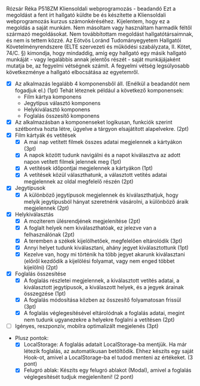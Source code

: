 Rózsár Réka
P518ZM
Kliensoldali webprogramozás - beadandó
Ezt a megoldást a fent írt hallgató küldte be és készítette a Kliensoldali webprogramozás kurzus számonkéréséhez.
Kijelentem, hogy ez a megoldás a saját munkám. Nem másoltam vagy használtam harmadik féltől
származó megoldásokat. Nem továbbítottam megoldást hallgatótársaimnak, és nem is tettem közzé.
Az Eötvös Loránd Tudományegyetem Hallgatói Követelményrendszere
(ELTE szervezeti és működési szabályzata, II. Kötet, 74/C. §) kimondja, hogy mindaddig,
amíg egy hallgató egy másik hallgató munkáját - vagy legalábbis annak jelentős részét -
saját munkájájaként mutatja be, az fegyelmi vétségnek számít.
A fegyelmi vétség legsúlyosabb következménye a hallgató elbocsátása az egyetemről.

-[x] Az alkalmazás legalább 4 komponensből áll. (Enélkül a beadandót nem fogadjuk el.) (1pt)
Tehát léteznek például a következő komponensek:  
  - Film kártya komponens
  - Jegytípus választó komponens
  - Helykiválasztó komponens
  - Foglalás összesítő komponens
-[x] Az alkalmazásban a komponenseket logikusan, funkciók szerint szétbontva hozta létre, ügyelve a tárgyon elsajátított alapelvekre. (2pt)
-[x] Film kártyák és vetítések
  -[x] A mai nap vetített filmek összes adatai megjelennek a kártyákon (3pt)
  -[x] A napok között tudunk navigálni és a napot kiválasztva az adott napon vetített filmek jelennek meg (1pt)
  -[x] A vetítések időpontjai megjelennek a kártyákon (1pt)
  -[x] A vetítések közül választhatunk, a választott vetítés adatai megjelennek az oldal megfelelő részén (2pt)
-[x] Jegytípusok
  -[x] A különböző jegytípusok megjelennek és kiválaszthatjuk, hogy melyik jegytípusból hányat szeretnénk vásárolni, a különböző áraik megjelennek (2pt)
-[x] Helykiválasztás
  -[x] A moziterem ülésrendjének megjelenítése (2pt)
  -[x] A foglalt helyek nem kiválaszthatóak, ez jelezve van a felhasználónak (2pt)
  -[x] A teremben a székek kijelölhetőek, megfelelően eltárolódik (3pt)
  -[x] Annyi helyet tudunk kiválasztani, ahány jegyet kiválasztottunk (1pt)
  -[x] Kezelve van, hogy mi történik ha több jegyet akarunk kiválasztani (előről kezdődik a kijelölési folyamat, vagy nem enged többet kijelölni) (2pt)
-[x] Foglalás összesítése
  -[x] A foglalás részletei megjelennek, a kiválasztott vetítés adatai, a kiválasztott jegytípusok, a kiválaszott helyek, és a jegyek árainak összegzése (1pt)
  -[x] A foglalás módosítása közben az összesítő folyamatosan frissül (3pt)
  -[x] A foglalás véglegesítésével eltárolódnak a foglalás adatai, megint nem tudunk ugyanezekre a helyekre foglalni a vetítésen (2pt)
-[ ] Igényes, reszponzív, mobilra optimalizált megjelenés (3pt)

- Plusz pontok:
  -[x] LocalStorage: A foglalás adatait LocalStorage-ba mentjük. Ha már létezik foglalás, az automatikusan betöltődik. Ehhez készíts egy saját Hook-ot, amivel a LocalStorage-ba el tudod menteni az értékeket. (3 pont)
  -[x] Felugró ablak: Készíts egy felugró ablakot (Modal), amivel a foglalás véglegesítését tudjuk megjeleníteni! (2 pont)